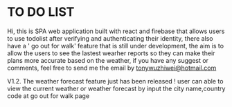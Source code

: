 # TO DO LIST 

Hi, this is SPA web application built with react and firebase that allows users to use todolist after verifying and authenticating their identity, there also have a ' go out for walk' feature that is still under development, the aim is to allow the users to see the lastest wearher reports so they can make their plans more accurate based on the weather, if you have any suggest or comments, feel free to send me the email by tonywuzhiwei@hotmail.com

V1.2. The weather forecast feature just has been released ! user can able to view the current weather or weather forecast by input the city name,country code at go out for walk page
